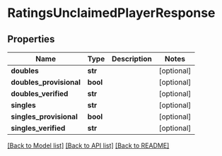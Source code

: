 # RatingsUnclaimedPlayerResponse

## Properties
Name | Type | Description | Notes
------------ | ------------- | ------------- | -------------
**doubles** | **str** |  | [optional] 
**doubles_provisional** | **bool** |  | [optional] 
**doubles_verified** | **str** |  | [optional] 
**singles** | **str** |  | [optional] 
**singles_provisional** | **bool** |  | [optional] 
**singles_verified** | **str** |  | [optional] 

[[Back to Model list]](../README.md#documentation-for-models) [[Back to API list]](../README.md#documentation-for-api-endpoints) [[Back to README]](../README.md)

